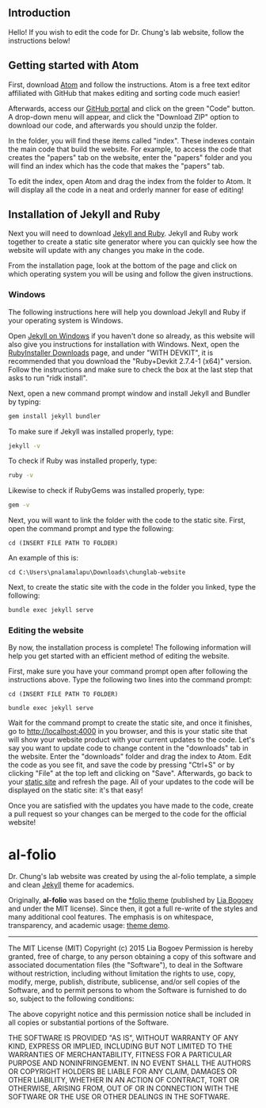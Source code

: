 ## Introduction

Hello! If you wish to edit the code for Dr. Chung's lab website, follow the instructions below!

## Getting started with Atom

First, download [Atom](https://atom.io/) and follow the instructions. Atom is a free text editor affiliated with GitHub that makes editing and sorting code much easier!

Afterwards, access our [GitHub portal](https://github.com/ichung-lab/ichung-lab.github.io) and click on the green "Code" button. A drop-down menu will appear, and click the "Download ZIP" option to download our code, and afterwards you should unzip the folder.

In the folder, you will find these items called "index". These indexes contain the main code that build the website. For example, to access the code that creates the "papers" tab on the website, enter the "papers" folder and you will find an index which has the code that makes the "papers" tab.

To edit the index, open Atom and drag the index from the folder to Atom. It will display all the code in a neat and orderly manner for ease of editing!

## Installation of Jekyll and Ruby

Next you will need to download [Jekyll and Ruby](https://jekyllrb.com/docs/installation/). Jekyll and Ruby work together to create a static site generator where you can quickly see how the website will update with any changes you make in the code.

From the installation page, look at the bottom of the page and click on which operating system you will be using and follow the given instructions.

### Windows

The following instructions here will help you download Jekyll and Ruby if your operating system is Windows.

Open [Jekyll on Windows](https://jekyllrb.com/docs/installation/windows/) if you haven't done so already, as this website will also give you instructions for installation with Windows. Next, open the [RubyInstaller Downloads](https://rubyinstaller.org/downloads/) page, and under "WITH DEVKIT", it is recommended that you download the "Ruby+Devkit 2.7.4-1 (x64)" version. Follow the instructions and make sure to check the box at the last step that asks to run "ridk install".

Next, open a new command prompt window and install Jekyll and Bundler by typing:

```bash
gem install jekyll bundler
```

To make sure if Jekyll was installed properly, type:

```bash
jekyll -v
```

To check if Ruby was installed properly, type:

```bash
ruby -v
```

Likewise to check if RubyGems was installed properly, type:

```bash
gem -v
```

Next, you will want to link the folder with the code to the static site. First, open the command prompt and type the following:

```
cd (INSERT FILE PATH TO FOLDER)
```

An example of this is:

```
cd C:\Users\pnalamalapu\Downloads\chunglab-website
```

Next, to create the static site with the code in the folder you linked, type the following:

```bash
bundle exec jekyll serve
```

### Editing the website

By now, the installation process is complete! The following information will help you get started with an efficient method of editing the website.

First, make sure you have your command prompt open after following the instructions above. Type the following two lines into the command prompt:

```
cd (INSERT FILE PATH TO FOLDER)

bundle exec jekyll serve
```

Wait for the command prompt to create the static site, and once it finishes, go to [http://localhost:4000](http://localhost:4000/) in you browser, and this is your static site that will show your website product with your current updates to the code.
Let's say you want to update code to change content in the "downloads" tab in the website. Enter the "downloads" folder and drag the index to Atom. Edit the code as you see fit, and save the code by pressing "Ctrl+S" or by clicking "File" at the top left and clicking on "Save". Afterwards, go back to your [static site](http://localhost:4000/) and refresh the page. All of your updates to the code will be displayed on the static site: it's that easy!

Once you are satisfied with the updates you have made to the code, create a pull request so your changes can be merged to the code for the official website!

# al-folio

Dr. Chung's lab website was created by using the al-folio template, a simple and clean [Jekyll](https://jekyllrb.com/) theme for academics.

Originally, **al-folio** was based on the [\*folio theme](https://github.com/bogoli/-folio) (published by [Lia Bogoev](http://liabogoev.com) and under the MIT license).
Since then, it got a full re-write of the styles and many additional cool features.
The emphasis is on whitespace, transparency, and academic usage: [theme demo](https://alshedivat.github.io/al-folio/).


-------
The MIT License (MIT) Copyright (c) 2015 Lia Bogoev
Permission is hereby granted, free of charge, to any person obtaining a copy of this software and associated documentation files (the "Software"), to deal in the Software without restriction, including without limitation the rights to use, copy, modify, merge, publish, distribute, sublicense, and/or sell copies of the Software, and to permit persons to whom the Software is furnished to do so, subject to the following conditions:

The above copyright notice and this permission notice shall be included in all copies or substantial portions of the Software.

THE SOFTWARE IS PROVIDED "AS IS", WITHOUT WARRANTY OF ANY KIND, EXPRESS OR IMPLIED, INCLUDING BUT NOT LIMITED TO THE WARRANTIES OF MERCHANTABILITY, FITNESS FOR A PARTICULAR PURPOSE AND NONINFRINGEMENT. IN NO EVENT SHALL THE AUTHORS OR COPYRIGHT HOLDERS BE LIABLE FOR ANY CLAIM, DAMAGES OR OTHER LIABILITY, WHETHER IN AN ACTION OF CONTRACT, TORT OR OTHERWISE, ARISING FROM, OUT OF OR IN CONNECTION WITH THE SOFTWARE OR THE USE OR OTHER DEALINGS IN THE SOFTWARE.
